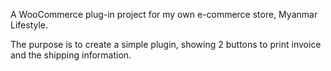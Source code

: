 A WooCommerce plug-in project for my own e-commerce store, Myanmar Lifestyle.

The purpose is to create a simple plugin, showing 2 buttons to print invoice and the shipping information.
